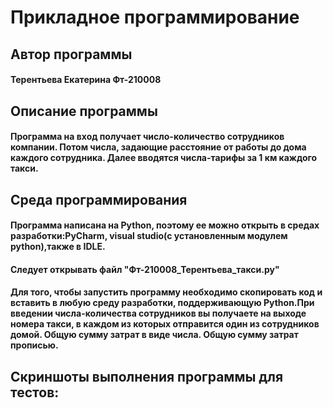 # Прикладное программирование
<h2 => Автор программы </a> 
<h4 => Терентьева Екатерина Фт-210008 </a> 
<h2 => Описание программы </a> 
<h4 align=>Программа на вход получает число-количество сотрудников компании. Потом числа, задающие расстояние от работы до дома каждого сотрудника. Далее вводятся числа-тарифы за 1 км каждого такси. </h3>
<h2 => Среда программирования </a> 
<h4 align=>Программа написана на Python, поэтому ее можно открыть в средах разработки:PyCharm, visual studiо(с установленным модулем python),также в IDLE. </h3>
<h4 align=>Следует открывать файл "Фт-210008_Терентьева_такси.py" </h3>
<h4 align=>Для того, чтобы запустить программу необходимо скопировать код и вставить в любую среду разработки, поддерживающую Python.При введении числа-количества сотрудников вы получаете на выходе номера такси, в каждом из которых отправится один из сотрудников домой. Общую сумму затрат в виде числа. Общую сумму затрат прописью. </h3>
<h2 => Скриншоты выполнения программы для тестов: </a> 
<img src="  " alt="">
<img src="  " alt="">
<img src="  " alt="">
